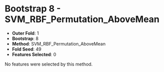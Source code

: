 # Bootstrap 8 - SVM_RBF_Permutation_AboveMean

- **Outer Fold**: 1
- **Bootstrap**: 8
- **Method**: SVM_RBF_Permutation_AboveMean
- **Fold Seed**: 49
- **Features Selected**: 0

No features were selected by this method.
